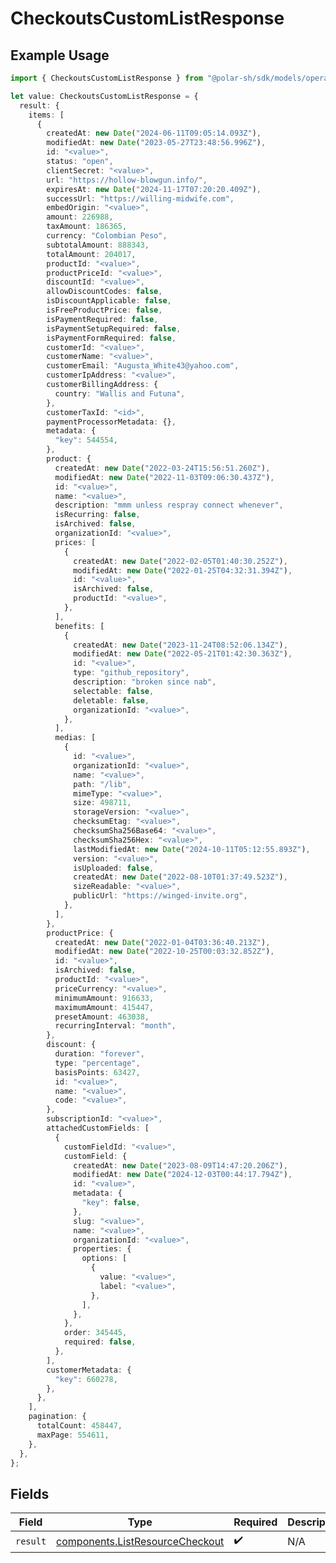 # CheckoutsCustomListResponse

## Example Usage

```typescript
import { CheckoutsCustomListResponse } from "@polar-sh/sdk/models/operations";

let value: CheckoutsCustomListResponse = {
  result: {
    items: [
      {
        createdAt: new Date("2024-06-11T09:05:14.093Z"),
        modifiedAt: new Date("2023-05-27T23:48:56.996Z"),
        id: "<value>",
        status: "open",
        clientSecret: "<value>",
        url: "https://hollow-blowgun.info/",
        expiresAt: new Date("2024-11-17T07:20:20.409Z"),
        successUrl: "https://willing-midwife.com",
        embedOrigin: "<value>",
        amount: 226988,
        taxAmount: 186365,
        currency: "Colombian Peso",
        subtotalAmount: 888343,
        totalAmount: 204017,
        productId: "<value>",
        productPriceId: "<value>",
        discountId: "<value>",
        allowDiscountCodes: false,
        isDiscountApplicable: false,
        isFreeProductPrice: false,
        isPaymentRequired: false,
        isPaymentSetupRequired: false,
        isPaymentFormRequired: false,
        customerId: "<value>",
        customerName: "<value>",
        customerEmail: "Augusta_White43@yahoo.com",
        customerIpAddress: "<value>",
        customerBillingAddress: {
          country: "Wallis and Futuna",
        },
        customerTaxId: "<id>",
        paymentProcessorMetadata: {},
        metadata: {
          "key": 544554,
        },
        product: {
          createdAt: new Date("2022-03-24T15:56:51.260Z"),
          modifiedAt: new Date("2022-11-03T09:06:30.437Z"),
          id: "<value>",
          name: "<value>",
          description: "mmm unless respray connect whenever",
          isRecurring: false,
          isArchived: false,
          organizationId: "<value>",
          prices: [
            {
              createdAt: new Date("2022-02-05T01:40:30.252Z"),
              modifiedAt: new Date("2022-01-25T04:32:31.394Z"),
              id: "<value>",
              isArchived: false,
              productId: "<value>",
            },
          ],
          benefits: [
            {
              createdAt: new Date("2023-11-24T08:52:06.134Z"),
              modifiedAt: new Date("2022-05-21T01:42:30.363Z"),
              id: "<value>",
              type: "github_repository",
              description: "broken since nab",
              selectable: false,
              deletable: false,
              organizationId: "<value>",
            },
          ],
          medias: [
            {
              id: "<value>",
              organizationId: "<value>",
              name: "<value>",
              path: "/lib",
              mimeType: "<value>",
              size: 498711,
              storageVersion: "<value>",
              checksumEtag: "<value>",
              checksumSha256Base64: "<value>",
              checksumSha256Hex: "<value>",
              lastModifiedAt: new Date("2024-10-11T05:12:55.893Z"),
              version: "<value>",
              isUploaded: false,
              createdAt: new Date("2022-08-10T01:37:49.523Z"),
              sizeReadable: "<value>",
              publicUrl: "https://winged-invite.org",
            },
          ],
        },
        productPrice: {
          createdAt: new Date("2022-01-04T03:36:40.213Z"),
          modifiedAt: new Date("2022-10-25T00:03:32.852Z"),
          id: "<value>",
          isArchived: false,
          productId: "<value>",
          priceCurrency: "<value>",
          minimumAmount: 916633,
          maximumAmount: 415447,
          presetAmount: 463038,
          recurringInterval: "month",
        },
        discount: {
          duration: "forever",
          type: "percentage",
          basisPoints: 63427,
          id: "<value>",
          name: "<value>",
          code: "<value>",
        },
        subscriptionId: "<value>",
        attachedCustomFields: [
          {
            customFieldId: "<value>",
            customField: {
              createdAt: new Date("2023-08-09T14:47:20.206Z"),
              modifiedAt: new Date("2024-12-03T00:44:17.794Z"),
              id: "<value>",
              metadata: {
                "key": false,
              },
              slug: "<value>",
              name: "<value>",
              organizationId: "<value>",
              properties: {
                options: [
                  {
                    value: "<value>",
                    label: "<value>",
                  },
                ],
              },
            },
            order: 345445,
            required: false,
          },
        ],
        customerMetadata: {
          "key": 660278,
        },
      },
    ],
    pagination: {
      totalCount: 458447,
      maxPage: 554611,
    },
  },
};
```

## Fields

| Field                                                                              | Type                                                                               | Required                                                                           | Description                                                                        |
| ---------------------------------------------------------------------------------- | ---------------------------------------------------------------------------------- | ---------------------------------------------------------------------------------- | ---------------------------------------------------------------------------------- |
| `result`                                                                           | [components.ListResourceCheckout](../../models/components/listresourcecheckout.md) | :heavy_check_mark:                                                                 | N/A                                                                                |